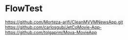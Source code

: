 # FlowTest
https://github.com/Morteza-arifi/CleanMVVMNewsApp.git
https://github.com/carlosgub/JetCoMovie-App-
https://github.com/tolgaprm/Mova-MovieApp
